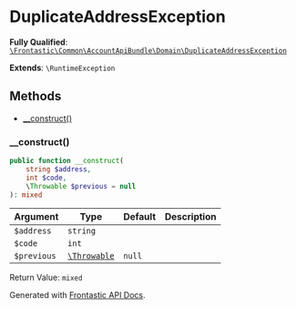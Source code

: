 #  DuplicateAddressException

**Fully Qualified**: [`\Frontastic\Common\AccountApiBundle\Domain\DuplicateAddressException`](../../../../src/php/AccountApiBundle/Domain/DuplicateAddressException.php)

**Extends**: `\RuntimeException`

## Methods

* [__construct()](#__construct)

### __construct()

```php
public function __construct(
    string $address,
    int $code,
    \Throwable $previous = null
): mixed
```

Argument|Type|Default|Description
--------|----|-------|-----------
`$address`|`string`||
`$code`|`int`||
`$previous`|[`\Throwable`](https://www.php.net/manual/de/class.throwable.php)|`null`|

Return Value: `mixed`

Generated with [Frontastic API Docs](https://github.com/FrontasticGmbH/apidocs).
